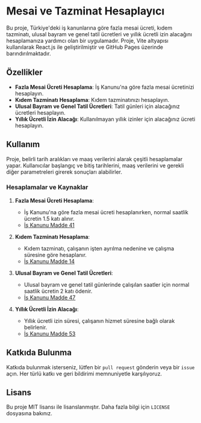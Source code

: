 # Mesai ve Tazminat Hesaplayıcı

Bu proje, Türkiye'deki iş kanunlarına göre fazla mesai ücreti, kıdem tazminatı, ulusal bayram ve genel tatil ücretleri ve yıllık ücretli izin alacağını hesaplamanıza yardımcı olan bir uygulamadır. Proje, Vite altyapısı kullanılarak React.js ile geliştirilmiştir ve GitHub Pages üzerinde barındırılmaktadır.

## Özellikler

- **Fazla Mesai Ücreti Hesaplama**: İş Kanunu'na göre fazla mesai ücretinizi hesaplayın.
- **Kıdem Tazminatı Hesaplama**: Kıdem tazminatınızı hesaplayın.
- **Ulusal Bayram ve Genel Tatil Ücretleri**: Tatil günleri için alacağınız ücretleri hesaplayın.
- **Yıllık Ücretli İzin Alacağı**: Kullanılmayan yıllık izinler için alacağınız ücreti hesaplayın.

## Kullanım

Proje, belirli tarih aralıkları ve maaş verilerini alarak çeşitli hesaplamalar yapar. Kullanıcılar başlangıç ve bitiş tarihlerini, maaş verilerini ve gerekli diğer parametreleri girerek sonuçları alabilirler.

### Hesaplamalar ve Kaynaklar

1. **Fazla Mesai Ücreti Hesaplama**:
    - İş Kanunu'na göre fazla mesai ücreti hesaplanırken, normal saatlik ücretin 1.5 katı alınır.
    - [İş Kanunu Madde 41](https://www.mevzuat.gov.tr/mevzuat?MevzuatNo=4857&MevzuatTur=1&MevzuatTertip=5)

2. **Kıdem Tazminatı Hesaplama**:
    - Kıdem tazminatı, çalışanın işten ayrılma nedenine ve çalışma süresine göre hesaplanır.
    - [İş Kanunu Madde 14](https://www.mevzuat.gov.tr/mevzuat?MevzuatNo=1475&MevzuatTur=1&MevzuatTertip=4)

3. **Ulusal Bayram ve Genel Tatil Ücretleri**:
    - Ulusal bayram ve genel tatil günlerinde çalışılan saatler için normal saatlik ücretin 2 katı ödenir.
    - [İş Kanunu Madde 47](https://www.mevzuat.gov.tr/mevzuat?MevzuatNo=4857&MevzuatTur=1&MevzuatTertip=5)

4. **Yıllık Ücretli İzin Alacağı**:
    - Yıllık ücretli izin süresi, çalışanın hizmet süresine bağlı olarak belirlenir.
    - [İş Kanunu Madde 53](https://www.mevzuat.gov.tr/mevzuat?MevzuatNo=4857&MevzuatTur=1&MevzuatTertip=5)

## Katkıda Bulunma

Katkıda bulunmak isterseniz, lütfen bir `pull request` gönderin veya bir `issue` açın. Her türlü katkı ve geri bildirimi memnuniyetle karşılıyoruz.

## Lisans

Bu proje MIT lisansı ile lisanslanmıştır. Daha fazla bilgi için `LICENSE` dosyasına bakınız.
